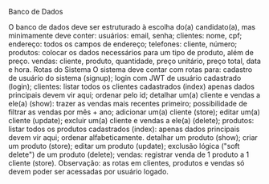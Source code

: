 Banco de Dados

O banco de dados deve ser estruturado à escolha do(a) candidato(a), mas minimamente deve conter:
usuários: email, senha;
clientes: nome, cpf;
endereço: todos os campos de endereço;
telefones: cliente, número;
produtos: colocar os dados necessários para um tipo de produto, além de preço.
vendas: cliente, produto, quantidade, preço unitário, preço total, data e hora.
Rotas do Sistema
O sistema deve contar com rotas para:
cadastro de usuário do sistema (signup);
login com JWT de usuário cadastrado (login);
clientes:
listar todos os clientes cadastrados (index)
apenas dados principais devem vir aqui;
ordenar pelo id;
detalhar um(a) cliente e vendas a ele(a) (show):
trazer as vendas mais recentes primeiro;
possibilidade de filtrar as vendas por mês + ano;
adicionar um(a) cliente (store);
editar um(a) cliente (update);
excluir um(a) cliente e vendas a ele(a) (delete);
produtos:
listar todos os produtos cadastrados (index):
apenas dados principais devem vir aqui;
ordenar alfabeticamente.
detalhar um produto (show);
criar um produto (store);
editar um produto (update);
exclusão lógica ("soft delete") de um produto (delete);
vendas:
registrar venda de 1 produto a 1 cliente (store).
Observação: as rotas em clientes, produtos e vendas só devem poder ser acessadas por usuário logado.